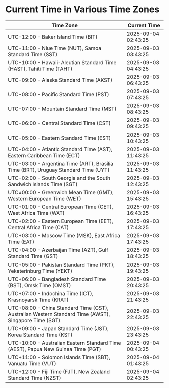 # Current Time in Various Time Zones

| Time Zone | Current Time |
|-----------|--------------|
| UTC-12:00 - Baker Island Time (BIT) | 2025-09-04 02:43:25 |
| UTC-11:00 - Niue Time (NUT), Samoa Standard Time (SST) | 2025-09-03 03:43:25 |
| UTC-10:00 - Hawaii-Aleutian Standard Time (HAST), Tahiti Time (TAHT) | 2025-09-03 04:43:25 |
| UTC-09:00 - Alaska Standard Time (AKST) | 2025-09-03 06:43:25 |
| UTC-08:00 - Pacific Standard Time (PST) | 2025-09-03 07:43:25 |
| UTC-07:00 - Mountain Standard Time (MST) | 2025-09-03 08:43:25 |
| UTC-06:00 - Central Standard Time (CST) | 2025-09-03 09:43:25 |
| UTC-05:00 - Eastern Standard Time (EST) | 2025-09-03 10:43:25 |
| UTC-04:00 - Atlantic Standard Time (AST), Eastern Caribbean Time (ECT) | 2025-09-03 11:43:25 |
| UTC-03:00 - Argentina Time (ART), Brasília Time (BRT), Uruguay Standard Time (UYT) | 2025-09-03 11:43:25 |
| UTC-02:00 - South Georgia and the South Sandwich Islands Time (SGT) | 2025-09-03 12:43:25 |
| UTC±00:00 - Greenwich Mean Time (GMT), Western European Time (WET) | 2025-09-03 15:43:25 |
| UTC+01:00 - Central European Time (CET), West Africa Time (WAT) | 2025-09-03 16:43:25 |
| UTC+02:00 - Eastern European Time (EET), Central Africa Time (CAT) | 2025-09-03 17:43:25 |
| UTC+03:00 - Moscow Time (MSK), East Africa Time (EAT) | 2025-09-03 17:43:25 |
| UTC+04:00 - Azerbaijan Time (AZT), Gulf Standard Time (GST) | 2025-09-03 18:43:25 |
| UTC+05:00 - Pakistan Standard Time (PKT), Yekaterinburg Time (YEKT) | 2025-09-03 19:43:25 |
| UTC+06:00 - Bangladesh Standard Time (BST), Omsk Time (OMST) | 2025-09-03 20:43:25 |
| UTC+07:00 - Indochina Time (ICT), Krasnoyarsk Time (KRAT) | 2025-09-03 21:43:25 |
| UTC+08:00 - China Standard Time (CST), Australian Western Standard Time (AWST), Singapore Time (SGT) | 2025-09-03 22:43:25 |
| UTC+09:00 - Japan Standard Time (JST), Korea Standard Time (KST) | 2025-09-03 23:43:25 |
| UTC+10:00 - Australian Eastern Standard Time (AEST), Papua New Guinea Time (PGT) | 2025-09-04 00:43:25 |
| UTC+11:00 - Solomon Islands Time (SBT), Vanuatu Time (VUT) | 2025-09-04 01:43:25 |
| UTC+12:00 - Fiji Time (FJT), New Zealand Standard Time (NZST) | 2025-09-04 02:43:25 |
